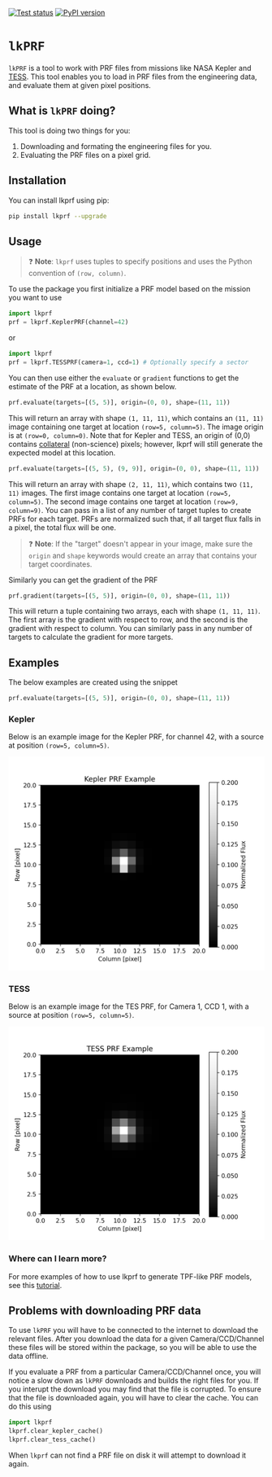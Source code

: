<a href="https://github.com/lightkurve/lkprf/actions/workflows/tests.yml"><img src="https://github.com/lightkurve/lkprf/workflows/pytest/badge.svg" alt="Test status"/></a>
[![PyPI version](https://badge.fury.io/py/lkprf.svg)](https://badge.fury.io/py/lkprf)

# `lkPRF`

`lkPRF` is a tool to work with PRF files from missions like NASA Kepler and [TESS](https://heasarc.gsfc.nasa.gov/docs/tess/). This tool enables you to load in PRF files from the engineering data, and evaluate them at given pixel positions.

## What is `lkPRF` doing?

This tool is doing two things for you:

1. Downloading and formating the engineering files for you.
2. Evaluating the PRF files on a pixel grid.

## Installation

You can install lkprf using pip:

```bash
pip install lkprf --upgrade
```

## Usage

> :question: **Note**: `lkprf` uses tuples to specify positions and uses the Python convention of `(row, column)`.

To use the package you first initialize a PRF model based on the mission you want to use

```python
import lkprf
prf = lkprf.KeplerPRF(channel=42)
```

or

```python
import lkprf
prf = lkprf.TESSPRF(camera=1, ccd=1) # Optionally specify a sector 
```

You can then use either the `evaluate` or `gradient` functions to get the estimate of the PRF at a location, as shown below.

```python
prf.evaluate(targets=[(5, 5)], origin=(0, 0), shape=(11, 11))
```

This will return an array with shape  `(1, 11, 11)`, which contains an `(11, 11)` image containing one target at location `(row=5, column=5)`. The image origin is at `(row=0, column=0)`. Note that for Kepler and TESS, an origin of (0,0) contains [collateral](https://heasarc.gsfc.nasa.gov/docs/tess/data-products.html) (non-science) pixels; however, lkprf will still generate the expected model at this location. 

```python
prf.evaluate(targets=[(5, 5), (9, 9)], origin=(0, 0), shape=(11, 11))
```

This will return an array with shape  `(2, 11, 11)`, which contains two `(11, 11)` images. The first image contains one target at location `(row=5, column=5)`. The second image contains one target at location `(row=9, column=9)`. You can pass in a list of any number of target tuples to create PRFs for each target. PRFs are normalized such that, if all target flux falls in a pixel, the total flux will be one.

> :question: **Note**: If the "target" doesn't appear in your image, make sure the `origin` and `shape` keywords would create an array that contains your target coordinates.

Similarly you can get the gradient of the PRF

```python
prf.gradient(targets=[(5, 5)], origin=(0, 0), shape=(11, 11))
```

This will return a tuple containing two arrays, each with shape `(1, 11, 11)`. The first array is the gradient with respect to row, and the second is the gradient with respect to column. You can similarly pass in any number of targets to calculate the gradient for more targets.

## Examples

The below examples are created using the snippet

```python
prf.evaluate(targets=[(5, 5)], origin=(0, 0), shape=(11, 11))
```

### Kepler

Below is an example image for the Kepler PRF, for channel 42, with a source at position `(row=5, column=5)`.

![Kepler PRF Example](images/Kepler.png)

### TESS

Below is an example image for the TES PRF, for Camera 1, CCD 1, with a source at position `(row=5, column=5)`.

![TESS PRF Example](images/TESS.png)

### Where can I learn more?

For more examples of how to use lkprf to generate TPF-like PRF models, see this [tutorial](tutorials/lkprf_TPF_example.ipynb). 

## Problems with downloading PRF data

To use `lkPRF` you will have to be connected to the internet to download the relevant files. After you download the data for a given Camera/CCD/Channel these files will be stored within the package, so you will be able to use the data offline.

If you evaluate a PRF from a particular Camera/CCD/Channel once, you will notice a slow down as `lkPRF` downloads and builds the right files for you. If you interupt the download you may find that the file is corrupted. To ensure that the file is downloaded again, you will have to clear the cache. You can do this using

```python
import lkprf
lkprf.clear_kepler_cache()
lkprf.clear_tess_cache()
```

When `lkprf` can not find a PRF file on disk it will attempt to download it again.
